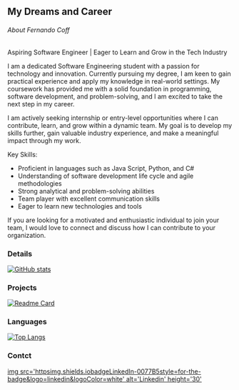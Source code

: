 ## My Dreams and Career

###### About Fernando Coff

Aspiring Software Engineer | Eager to Learn and Grow in the Tech Industry

I am a dedicated Software Engineering student with a passion for technology and innovation. Currently pursuing my degree, I am keen to gain practical experience and apply my knowledge in real-world settings. My coursework has provided me with a solid foundation in programming, software development, and problem-solving, and I am excited to take the next step in my career.

I am actively seeking internship or entry-level opportunities where I can contribute, learn, and grow within a dynamic team. My goal is to develop my skills further, gain valuable industry experience, and make a meaningful impact through my work.

Key Skills:
- Proficient in languages such as Java Script, Python, and C#
- Understanding of software development life cycle and agile methodologies
- Strong analytical and problem-solving abilities
- Team player with excellent communication skills
- Eager to learn new technologies and tools

If you are looking for a motivated and enthusiastic individual to join your team, I would love to connect and discuss how I can contribute to your organization.

### Details

[![GitHub stats](httpsgithub-readme-stats.vercel.appapiusername=Fernando-Coff&show_icons=true&theme=dark)](httpsgithub.comanuraghazragithub-readme-stats)

### Projects

[![Readme Card](httpsgithub-readme-stats.vercel.appapipinusername=Fernando-Coff&repo=variavel&theme=dark)](httpsgithub.comanuraghazragithub-readme-stats)

### Languages

[![Top Langs](httpsgithub-readme-stats.vercel.appapitop-langsusername=Fernando-Coff&layout=compact)](httpsgithub.comanuraghazragithub-readme-stats)


### Contct

[img src='httpsimg.shields.iobadgeLinkedIn-0077B5style=for-the-badge&logo=linkedin&logoColor=white' alt='Linkedin' height='30'](https://www.linkedin.com/in/luiz-fernando-52188230b/)



